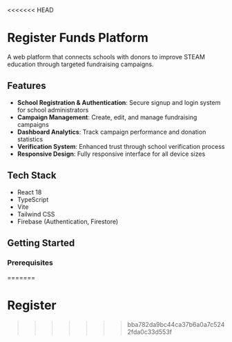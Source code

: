 <<<<<<< HEAD
# Register Funds Platform

A web platform that connects schools with donors to improve STEAM education through targeted fundraising campaigns.

## Features

- **School Registration & Authentication**: Secure signup and login system for school administrators
- **Campaign Management**: Create, edit, and manage fundraising campaigns
- **Dashboard Analytics**: Track campaign performance and donation statistics
- **Verification System**: Enhanced trust through school verification process
- **Responsive Design**: Fully responsive interface for all device sizes

## Tech Stack

- React 18
- TypeScript
- Vite
- Tailwind CSS
- Firebase (Authentication, Firestore)

## Getting Started

### Prerequisites
=======
# Register
>>>>>>> bba782da9bc44ca37b6a0a7c5242fda0c33d553f
